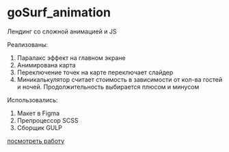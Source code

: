 # goSurf_animation
Лендинг со сложной анимацией и JS

Реализованы:
1. Паралакс эффект на главном экране
2. Анимирована карта
3. Переключение точек на карте переключает слайдер
4. Миникалькулятор считает стоимость в зависимости от кол-ва гостей и ночей. 
Продолжительность выбирается плюсом и минусом


Использовались:
1. Макет в Figma
2. Препроцессор SCSS
3. Сборщик GULP

[посмотреть работу](/index.html)
